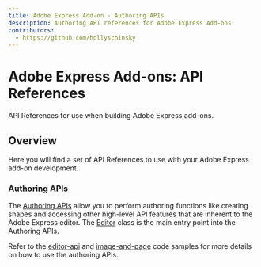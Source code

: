 ```yaml
---
title: Adobe Express Add-on - Authoring APIs
description: Authoring API references for Adobe Express Add-ons
contributors:
  - https://github.com/hollyschinsky
---
```


<Hero slots="heading, text" background="rgb(138, 43, 226)"/>

# Adobe Express Add-ons: API References
API References for use when building Adobe Express add-ons.

## Overview
Here you will find a set of API References to use with your Adobe Express add-on development.

### Authoring APIs
The [Authoring APIs](./api/overview.md) allow you to perform authoring functions like creating shapes and accessing other high-level API features that are inherent to the Adobe Express editor. The [Editor](./api/classes/Editor.md) class is the main entry point into the Authoring APIs.

Refer to the [editor-api](https://github.com/AdobeDocs/express-add-on-samples/tree/main/script-runtime-samples/editor-apis) and [image-and-page](https://github.com/AdobeDocs/express-add-on-samples/tree/main/script-runtime-samples/image-and-page) code samples for more details on how to use the authoring APIs.


<br/><br/><br/><br/>
